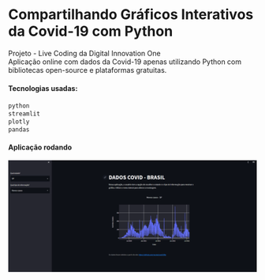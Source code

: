 # Compartilhando Gráficos Interativos da Covid-19 com Python

Projeto - Live Coding da  Digital Innovation One<br>
Aplicação online com dados da Covid-19 apenas utilizando Python com bibliotecas open-source e plataformas gratuitas.
#### Tecnologias usadas:
```
python
streamlit
plotly
pandas
```
#### Aplicação rodando

![images/app.png](images/app.png)